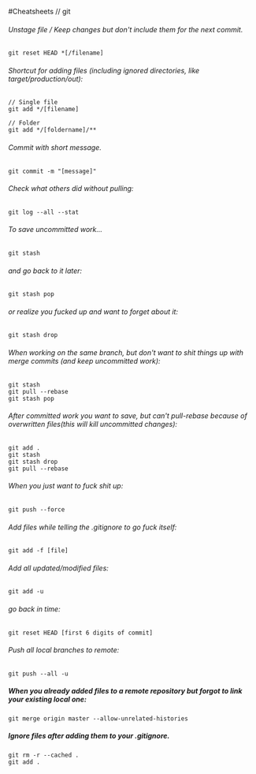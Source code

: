#Cheatsheets // git

###### Unstage file / Keep changes but don't include them for the next commit.

    git reset HEAD *[/filename]

###### Shortcut for adding files (including ignored directories, like target/production/out):
    
    // Single file  
    git add */[filename]
    
    // Folder
    git add */[foldername]/**

###### Commit with short message.

    git commit -m "[message]"
  
###### Check what others did without pulling:

    git log --all --stat
    
###### To save uncommitted work... 

    git stash
    
###### and go back to it later:
    
    git stash pop
    
###### or realize you fucked up and want to forget about it:

    git stash drop

###### When working on the _same_ branch, but don't want to shit things up with merge commits (and keep uncommitted work):

    git stash
    git pull --rebase
    git stash pop

###### After committed work you want to save, but can't pull-rebase because of overwritten files(this will kill uncommitted changes):  

    git add .
    git stash  
    git stash drop  
    git pull --rebase

###### When you just want to fuck shit up:
  
    git push --force
    
###### Add files while telling the .gitignore to go fuck itself:
  
    git add -f [file]
    
###### Add all updated/modified files:
  
    git add -u
        
###### go back in time:
  
    git reset HEAD [first 6 digits of commit]

###### Push all local branches to remote:
  
    git push --all -u

##### When you already added files to a remote repository but forgot to link your existing local one:  

    git merge origin master --allow-unrelated-histories

##### Ignore files after adding them to your .gitignore.

    git rm -r --cached .
    git add .
